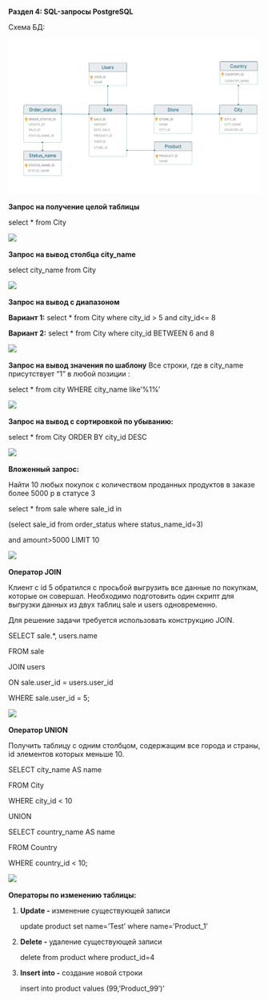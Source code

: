 ﻿**Раздел 4: SQL-запросы PostgreSQL**

Схема БД:

![](assets/Aspose.Words.2c1113b4-4244-4ee8-aca0-3ac353e41cb5.001.png)

**Запрос на получение целой таблицы**

select \* from City

![](Aspose.Words.2c1113b4-4244-4ee8-aca0-3ac353e41cb5.002.png)

**Запрос на вывод столбца city\_name**

select city\_name from City

![](Aspose.Words.2c1113b4-4244-4ee8-aca0-3ac353e41cb5.003.png)


**Запрос на вывод с диапазоном**

**Вариант 1:** select \* from City where city\_id > 5 and city\_id<= 8

**Вариант 2:** select \* from City where city\_id BETWEEN 6 and 8

![](Aspose.Words.2c1113b4-4244-4ee8-aca0-3ac353e41cb5.004.png)

**Запрос на вывод значения по шаблону** 
Все строки, где в city\_name присутствует “1” в любой позиции :

select \* from city WHERE city\_name like’%1%’ 

![](Aspose.Words.2c1113b4-4244-4ee8-aca0-3ac353e41cb5.005.png)

**Запрос на вывод с сортировкой по убыванию:**

select \* from City ORDER BY city\_id DESC

![](Aspose.Words.2c1113b4-4244-4ee8-aca0-3ac353e41cb5.006.png)

**Вложенный запрос:**

Найти 10 любых покупок с количеством проданных продуктов в заказе более 5000 р в статусе 3

select \* from sale where sale\_id in 

(select sale\_id from order\_status where status\_name\_id=3) 

and amount>5000 LIMIT 10

![](Aspose.Words.2c1113b4-4244-4ee8-aca0-3ac353e41cb5.007.png)


**Оператор JOIN**

Клиент с id 5 обратился с просьбой выгрузить все данные по покупкам, которые он совершал. Необходимо подготовить один скрипт для выгрузки данных из двух таблиц sale и users одновременно. 

Для решение задачи требуется использовать конструкцию JOIN.

SELECT sale.\*, users.name

FROM sale

JOIN users 

ON sale.user\_id = users.user\_id

WHERE sale.user\_id = 5;

![](Aspose.Words.2c1113b4-4244-4ee8-aca0-3ac353e41cb5.008.png)

**Оператор UNION**

Получить таблицу с одним столбцом, содержащим все города и страны, id элементов которых меньше 10.

SELECT city\_name AS name

FROM City

WHERE city\_id < 10

UNION

SELECT country\_name AS name

FROM Country

WHERE country\_id < 10;

![](Aspose.Words.2c1113b4-4244-4ee8-aca0-3ac353e41cb5.009.png)


**Операторы по изменению таблицы:**

1) **Update -** изменение существующей записи

   update product set name=’Test’ where name=’Product\_1’

1) **Delete -** удаление существующей записи

   delete from product where product\_id=4

1) **Insert into -** создание новой строки

   insert into product values (99,’Product\_99’)’
